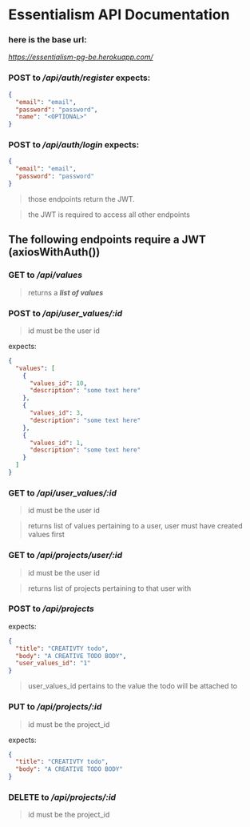 # Essentialism API Documentation

### here is the base url:

_https://essentialism-pg-be.herokuapp.com/_

### POST to _/api/auth/register_ expects:

```json
{
  "email": "email",
  "password": "password",
  "name": "<OPTIONAL>"
}
```

### POST to _/api/auth/login_ expects:

```json
{
  "email": "email",
  "password": "password"
}
```

> those endpoints return the JWT.

> the JWT is required to access all other endpoints

## The following endpoints require a JWT (axiosWithAuth())

### GET to _/api/values_

> returns a _**list of values**_

### POST to _/api/user_values/:id_

> id must be the user id

expects:

```json
{
  "values": [
    {
      "values_id": 10,
      "description": "some text here"
    },
    {
      "values_id": 3,
      "description": "some text here"
    },
    {
      "values_id": 1,
      "description": "some text here"
    }
  ]
}
```

### GET to _/api/user_values/:id_

> id must be the user id

> returns list of values pertaining to a user, user must have created values first

### GET to _/api/projects/user/:id_

> id must be the user id

> returns list of projects pertaining to that user with

### POST to _/api/projects_

expects:

```json
{
  "title": "CREATIVTY todo",
  "body": "A CREATIVE TODO BODY",
  "user_values_id": "1"
}
```

> user_values_id pertains to the value the todo will be attached to

### PUT to _/api/projects/:id_

> id must be the project_id

expects:

```json
{
  "title": "CREATIVTY todo",
  "body": "A CREATIVE TODO BODY"
}
```

### DELETE to _/api/projects/:id_

> id must be the project_id
